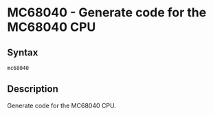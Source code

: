 # MC68040 - Generate code for the MC68040 CPU

## Syntax
```assembly
mc68040
```

## Description
Generate code for the MC68040 CPU.